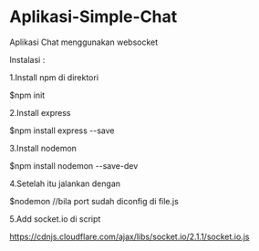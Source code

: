 # Aplikasi-Simple-Chat
Aplikasi Chat menggunakan websocket

Instalasi :

1.Install npm di direktori 

$npm init 

2.Install express

$npm install express --save

3.Install nodemon

$npm install nodemon --save-dev

4.Setelah itu jalankan dengan

$nodemon //bila port sudah diconfig di file.js

5.Add socket.io di script  

https://cdnjs.cloudflare.com/ajax/libs/socket.io/2.1.1/socket.io.js



